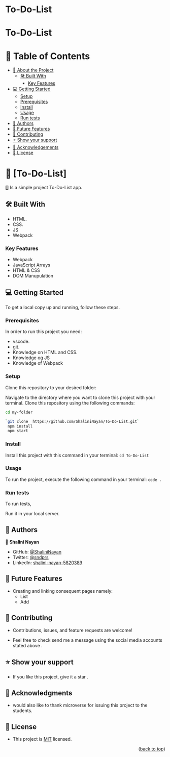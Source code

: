 # To-Do-List

# To-Do-List

<!-- TABLE OF CONTENTS -->

# 📗 Table of Contents

- [📖 About the Project](#about-project)
  - [🛠 Built With](#built-with)
    - [Key Features](#key-features)
    <!-- - [🚀 Live Demo](#live-demo) -->
- [💻 Getting Started](#getting-started)
  - [Setup](#setup)
  - [Prerequisites](#prerequisites)
  - [Install](#install)
  - [Usage](#usage)
  - [Run tests](#run-tests)
- [👥 Authors](#authors)
- [🔭 Future Features](#future-features)
- [🤝 Contributing](#contributing)
- [⭐️ Show your support](#support)
- [🙏 Acknowledgements](#acknowledgements)
- [📝 License](#license)

<!-- PROJECT DESCRIPTION -->

# 📖 [To-Do-List] <a name="about-project"></a>

**[]** Is a simple project To-Do-List app.

## 🛠 Built With <a name="built-with"></a>

- HTML.
- CSS.
- JS
- Webpack

### Key Features <a name="key-features"></a>
- Webpack
- JavaScript Arrays
- HTML & CSS
- DOM Manupulation


<!-- LIVE DEMO -->

<!-- ## 🚀 Live Demo <a name="live-demo"></a>

- [Live Demo Link](https://shalininayan.github.io/To-Do-List/) -->

<!-- GETTING STARTED -->

## 💻 Getting Started <a name="getting-started"></a>

To get a local copy up and running, follow these steps.

### Prerequisites

In order to run this project you need:

- vscode.
- git.
- Knowledge on HTML and CSS.
- Knowledge og JS
- Knowledge of Webpack

### Setup

Clone this repository to your desired folder:

Navigate to the directory where you want to clone this project with your terminal.
Clone this repository using the following commands:

```sh
cd my-folder

`git clone  https://github.com/ShaliniNayan/To-Do-List.git`
 npm install
 npm start
```

### Install

Install this project with this command in your terminal:
`cd To-Do-List`

### Usage

To run the project, execute the following command in your terminal:
`code .`

### Run tests

To run tests,

Run it in your local server.

<!-- AUTHORS -->

## 👥 Authors <a name="authors"></a>

👤 **Shalini Nayan**

- GitHub: [@ShaliniNayan](https://github.com/ShaliniNayan)
- Twitter: [@sndprs](https://twitter.com/sndprs)
- LinkedIn: [shalini-nayan-5820389](https://linkedin.com/in/shalini-nayan-5820389)

<!-- FUTURE FEATURES -->

## 🔭 Future Features <a name="future-features"></a>

- Creating and linking consequent pages namely:
  - List
  - Add

<!-- CONTRIBUTING -->

## 🤝 Contributing <a name="contributing"></a>

- Contributions, issues, and feature requests are welcome!

- Feel free to check send me a message using the social media accounts stated above .

<!-- SUPPORT -->

## ⭐️ Show your support <a name="support"></a>

- If you like this project, give it a star .

<!-- ACKNOWLEDGEMENTS -->

## 🙏 Acknowledgments <a name="acknowledgements"></a>

- would also like to thank microverse for issuing this project to the students.

<!-- LICENSE -->

## 📝 License <a name="license"></a>

- This project is [MIT](./LICENSE) licensed.

<p align="right">(<a href="#readme-top">back to top</a>)</p>
